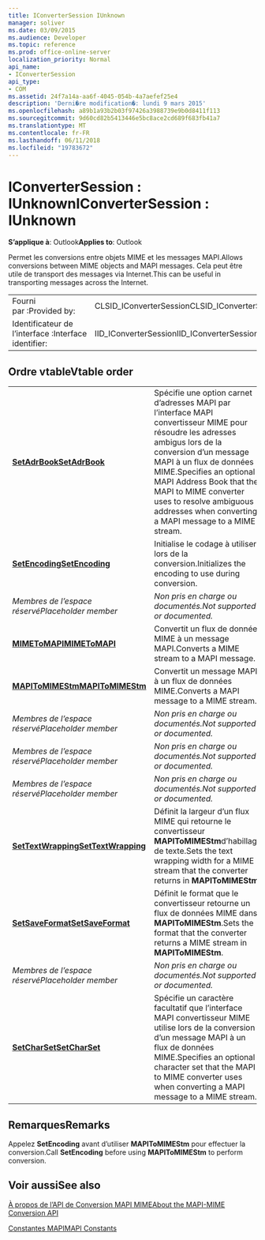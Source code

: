 ```yaml
---
title: IConverterSession IUnknown
manager: soliver
ms.date: 03/09/2015
ms.audience: Developer
ms.topic: reference
ms.prod: office-online-server
localization_priority: Normal
api_name:
- IConverterSession
api_type:
- COM
ms.assetid: 24f7a14a-aa6f-4045-054b-4a7aefef25e4
description: 'Derni�re modification�: lundi 9 mars 2015'
ms.openlocfilehash: a89b1a93b2b03f97426a3988739e9b0d8411f113
ms.sourcegitcommit: 9d60cd82b5413446e5bc8ace2cd689f683fb41a7
ms.translationtype: MT
ms.contentlocale: fr-FR
ms.lasthandoff: 06/11/2018
ms.locfileid: "19783672"
---
```

# <a name="iconvertersession--iunknown"></a><span data-ttu-id="fca27-103">IConverterSession : IUnknown</span><span class="sxs-lookup"><span data-stu-id="fca27-103">IConverterSession : IUnknown</span></span>

  
  
<span data-ttu-id="fca27-104">**S’applique à**: Outlook</span><span class="sxs-lookup"><span data-stu-id="fca27-104">**Applies to**: Outlook</span></span> 
  
<span data-ttu-id="fca27-105">Permet les conversions entre objets MIME et les messages MAPI.</span><span class="sxs-lookup"><span data-stu-id="fca27-105">Allows conversions between MIME objects and MAPI messages.</span></span> <span data-ttu-id="fca27-106">Cela peut être utile de transport des messages via Internet.</span><span class="sxs-lookup"><span data-stu-id="fca27-106">This can be useful in transporting messages across the Internet.</span></span>
  
|||
|:-----|:-----|
|<span data-ttu-id="fca27-107">Fourni par :</span><span class="sxs-lookup"><span data-stu-id="fca27-107">Provided by:</span></span>  <br/> |<span data-ttu-id="fca27-108">CLSID_IConverterSession</span><span class="sxs-lookup"><span data-stu-id="fca27-108">CLSID_IConverterSession</span></span>  <br/> |
|<span data-ttu-id="fca27-109">Identificateur de l’interface :</span><span class="sxs-lookup"><span data-stu-id="fca27-109">Interface identifier:</span></span>  <br/> |<span data-ttu-id="fca27-110">IID_IConverterSession</span><span class="sxs-lookup"><span data-stu-id="fca27-110">IID_IConverterSession</span></span>  <br/> |
   
## <a name="vtable-order"></a><span data-ttu-id="fca27-111">Ordre vtable</span><span class="sxs-lookup"><span data-stu-id="fca27-111">Vtable order</span></span>

|||
|:-----|:-----|
|<span data-ttu-id="fca27-112">**[SetAdrBook](iconvertersession-setadrbook.md)**</span><span class="sxs-lookup"><span data-stu-id="fca27-112">**[SetAdrBook](iconvertersession-setadrbook.md)**</span></span> <br/> |<span data-ttu-id="fca27-113">Spécifie une option carnet d’adresses MAPI par l’interface MAPI convertisseur MIME pour résoudre les adresses ambigus lors de la conversion d’un message MAPI à un flux de données MIME.</span><span class="sxs-lookup"><span data-stu-id="fca27-113">Specifies an optional MAPI Address Book that the MAPI to MIME converter uses to resolve ambiguous addresses when converting a MAPI message to a MIME stream.</span></span>  <br/> |
|<span data-ttu-id="fca27-114">**[SetEncoding](iconvertersession-setencoding.md)**</span><span class="sxs-lookup"><span data-stu-id="fca27-114">**[SetEncoding](iconvertersession-setencoding.md)**</span></span> <br/> |<span data-ttu-id="fca27-115">Initialise le codage à utiliser lors de la conversion.</span><span class="sxs-lookup"><span data-stu-id="fca27-115">Initializes the encoding to use during conversion.</span></span>  <br/> |
| <span data-ttu-id="fca27-116">*Membres de l’espace réservé*</span><span class="sxs-lookup"><span data-stu-id="fca27-116">*Placeholder member*</span></span>  <br/> | <span data-ttu-id="fca27-117">*Non pris en charge ou documentés.*</span><span class="sxs-lookup"><span data-stu-id="fca27-117">*Not supported or documented.*</span></span>  <br/> |
|<span data-ttu-id="fca27-118">**[MIMEToMAPI](iconvertersession-mimetomapi.md)**</span><span class="sxs-lookup"><span data-stu-id="fca27-118">**[MIMEToMAPI](iconvertersession-mimetomapi.md)**</span></span> <br/> |<span data-ttu-id="fca27-119">Convertit un flux de données MIME à un message MAPI.</span><span class="sxs-lookup"><span data-stu-id="fca27-119">Converts a MIME stream to a MAPI message.</span></span>  <br/> |
|<span data-ttu-id="fca27-120">**[MAPIToMIMEStm](iconvertersession-mapitomimestm.md)**</span><span class="sxs-lookup"><span data-stu-id="fca27-120">**[MAPIToMIMEStm](iconvertersession-mapitomimestm.md)**</span></span> <br/> |<span data-ttu-id="fca27-121">Convertit un message MAPI à un flux de données MIME.</span><span class="sxs-lookup"><span data-stu-id="fca27-121">Converts a MAPI message to a MIME stream.</span></span>  <br/> |
| <span data-ttu-id="fca27-122">*Membres de l’espace réservé*</span><span class="sxs-lookup"><span data-stu-id="fca27-122">*Placeholder member*</span></span>  <br/> | <span data-ttu-id="fca27-123">*Non pris en charge ou documentés.*</span><span class="sxs-lookup"><span data-stu-id="fca27-123">*Not supported or documented.*</span></span>  <br/> |
| <span data-ttu-id="fca27-124">*Membres de l’espace réservé*</span><span class="sxs-lookup"><span data-stu-id="fca27-124">*Placeholder member*</span></span>  <br/> | <span data-ttu-id="fca27-125">*Non pris en charge ou documentés.*</span><span class="sxs-lookup"><span data-stu-id="fca27-125">*Not supported or documented.*</span></span>  <br/> |
| <span data-ttu-id="fca27-126">*Membres de l’espace réservé*</span><span class="sxs-lookup"><span data-stu-id="fca27-126">*Placeholder member*</span></span>  <br/> | <span data-ttu-id="fca27-127">*Non pris en charge ou documentés.*</span><span class="sxs-lookup"><span data-stu-id="fca27-127">*Not supported or documented.*</span></span>  <br/> |
|<span data-ttu-id="fca27-128">**[SetTextWrapping](iconvertersession-settextwrapping.md)**</span><span class="sxs-lookup"><span data-stu-id="fca27-128">**[SetTextWrapping](iconvertersession-settextwrapping.md)**</span></span> <br/> |<span data-ttu-id="fca27-129">Définit la largeur d’un flux MIME qui retourne le convertisseur **MAPIToMIMEStm**d’habillage de texte.</span><span class="sxs-lookup"><span data-stu-id="fca27-129">Sets the text wrapping width for a MIME stream that the converter returns in **MAPIToMIMEStm**.</span></span>  <br/> |
|<span data-ttu-id="fca27-130">**[SetSaveFormat](iconvertersession-setsaveformat.md)**</span><span class="sxs-lookup"><span data-stu-id="fca27-130">**[SetSaveFormat](iconvertersession-setsaveformat.md)**</span></span> <br/> |<span data-ttu-id="fca27-131">Définit le format que le convertisseur retourne un flux de données MIME dans **MAPIToMIMEStm**.</span><span class="sxs-lookup"><span data-stu-id="fca27-131">Sets the format that the converter returns a MIME stream in **MAPIToMIMEStm**.</span></span>  <br/> |
| <span data-ttu-id="fca27-132">*Membres de l’espace réservé*</span><span class="sxs-lookup"><span data-stu-id="fca27-132">*Placeholder member*</span></span>  <br/> | <span data-ttu-id="fca27-133">*Non pris en charge ou documentés.*</span><span class="sxs-lookup"><span data-stu-id="fca27-133">*Not supported or documented.*</span></span>  <br/> |
|<span data-ttu-id="fca27-134">**[SetCharSet](iconvertersession-setcharset.md)**</span><span class="sxs-lookup"><span data-stu-id="fca27-134">**[SetCharSet](iconvertersession-setcharset.md)**</span></span> <br/> |<span data-ttu-id="fca27-135">Spécifie un caractère facultatif que l’interface MAPI convertisseur MIME utilise lors de la conversion d’un message MAPI à un flux de données MIME.</span><span class="sxs-lookup"><span data-stu-id="fca27-135">Specifies an optional character set that the MAPI to MIME converter uses when converting a MAPI message to a MIME stream.</span></span>  <br/> |
   
## <a name="remarks"></a><span data-ttu-id="fca27-136">Remarques</span><span class="sxs-lookup"><span data-stu-id="fca27-136">Remarks</span></span>

<span data-ttu-id="fca27-137">Appelez **SetEncoding** avant d’utiliser **MAPIToMIMEStm** pour effectuer la conversion.</span><span class="sxs-lookup"><span data-stu-id="fca27-137">Call **SetEncoding** before using **MAPIToMIMEStm** to perform conversion.</span></span> 
  
## <a name="see-also"></a><span data-ttu-id="fca27-138">Voir aussi</span><span class="sxs-lookup"><span data-stu-id="fca27-138">See also</span></span>



[<span data-ttu-id="fca27-139">À propos de l’API de Conversion MAPI MIME</span><span class="sxs-lookup"><span data-stu-id="fca27-139">About the MAPI-MIME Conversion API</span></span>](about-the-mapi-mime-conversion-api.md)
  
[<span data-ttu-id="fca27-140">Constantes MAPI</span><span class="sxs-lookup"><span data-stu-id="fca27-140">MAPI Constants</span></span>](mapi-constants.md)

